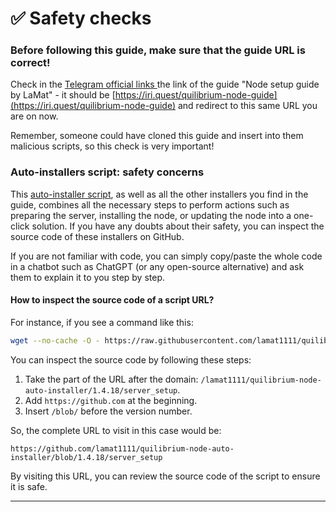 # ✅ Safety checks

### **Before following this guide, make sure that the guide URL is correct!**&#x20;

Check in the [Telegram official links ](https://t.me/quilibrium/26474)the link of the guide "Node setup guide by LaMat" - it should be [https://iri.quest/quilibrium-node-guide](https://iri.quest/quilibrium-node-guide) and redirect to this same URL you are on now.

Remember, someone could have cloned this guide and insert into them malicious scripts, so this check is very important!

### Auto-installers script: safety concerns

This [auto-installer script](archive/old-node-auto-installer.md), as well as all the other installers you find in the guide, combines all the necessary steps to perform actions such as preparing the server, installing the node, or updating the node into a one-click solution. If you have any doubts about their safety, you can inspect the source code of these installers on GitHub.

If you are not familiar with code, you can simply copy/paste the whole code in a chatbot such as ChatGPT (or any open-source alternative) and ask them to explain it to you step by step.

#### **How to inspect the source code of a script URL?**

For instance, if you see a command like this:

```bash
wget --no-cache -O - https://raw.githubusercontent.com/lamat1111/quilibrium-node-auto-installer/1.4.18/server_setup | bash
```

You can inspect the source code by following these steps:

1. Take the part of the URL after the domain: `/lamat1111/quilibrium-node-auto-installer/1.4.18/server_setup`.
2. Add `https://github.com` at the beginning.
3. Insert `/blob/` before the version number.

So, the complete URL to visit in this case would be:

```url
https://github.com/lamat1111/quilibrium-node-auto-installer/blob/1.4.18/server_setup
```

By visiting this URL, you can review the source code of the script to ensure it is safe.

***

